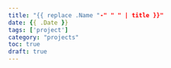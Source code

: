 ```yaml
---
title: "{{ replace .Name "-" " " | title }}"
date: {{ .Date }}
tags: ['project']
category: "projects"
toc: true
draft: true
---
```



